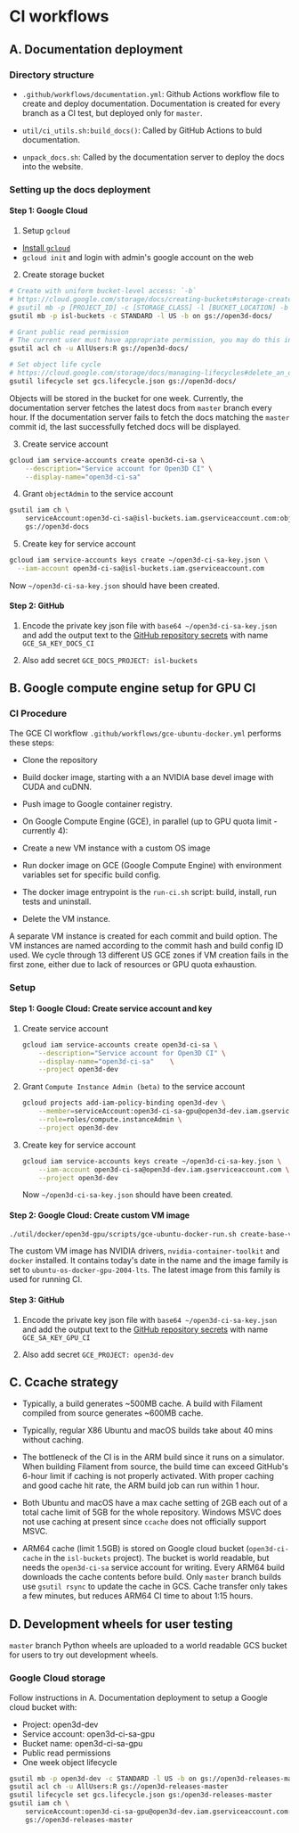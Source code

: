 # CI workflows

## A. Documentation deployment

### Directory structure

-   `.github/workflows/documentation.yml`: Github Actions workflow file to
    create and deploy documentation. Documentation is created for every branch
    as a CI test, but deployed only for `master`.

-   `util/ci_utils.sh:build_docs()`: Called by GitHub Actions to buld documentation.

-   `unpack_docs.sh`: Called by the documentation server to deploy the docs into
    the website.

### Setting up the docs deployment

#### Step 1: Google Cloud

1.  Setup `gcloud`

   -   [Install `gcloud`](https://cloud.google.com/sdk/install)
   -   `gcloud init` and login with admin's google account on the web

2.  Create storage bucket

   ```bash
   # Create with uniform bucket-level access: `-b`
   # https://cloud.google.com/storage/docs/creating-buckets#storage-create-bucket-gsutil
   # gsutil mb -p [PROJECT_ID] -c [STORAGE_CLASS] -l [BUCKET_LOCATION] -b on gs://[BUCKET_NAME]/
   gsutil mb -p isl-buckets -c STANDARD -l US -b on gs://open3d-docs/

   # Grant public read permission
   # The current user must have appropriate permission, you may do this in the web interface
   gsutil acl ch -u AllUsers:R gs://open3d-docs/

   # Set object life cycle
   # https://cloud.google.com/storage/docs/managing-lifecycles#delete_an_object
   gsutil lifecycle set gcs.lifecycle.json gs://open3d-docs/
   ```

   Objects will be stored in the bucket for one week. Currently, the
   documentation server fetches the latest docs from `master` branch every hour.
   If the documentation server fails to fetch the docs matching the `master`
   commit id, the last successfully fetched docs will be displayed.

3.  Create service account

   ```bash
   gcloud iam service-accounts create open3d-ci-sa \
       --description="Service account for Open3D CI" \
       --display-name="open3d-ci-sa"
   ```

4.  Grant `objectAdmin` to the service account

   ```bash
   gsutil iam ch \
       serviceAccount:open3d-ci-sa@isl-buckets.iam.gserviceaccount.com:objectAdmin \
       gs://open3d-docs
   ```

5.  Create key for service account

   ```bash
   gcloud iam service-accounts keys create ~/open3d-ci-sa-key.json \
     --iam-account open3d-ci-sa@isl-buckets.iam.gserviceaccount.com
   ```

   Now `~/open3d-ci-sa-key.json` should have been created.

#### Step 2: GitHub

1.  Encode the private key json file with `base64 ~/open3d-ci-sa-key.json` and
    add the output text to the
    [GitHub repository secrets](https://github.com/isl-org/Open3D/settings/secrets)
    with name `GCE_SA_KEY_DOCS_CI`

2.  Also add secret `GCE_DOCS_PROJECT: isl-buckets`

## B. Google compute engine setup for GPU CI

### CI Procedure

The GCE CI workflow `.github/workflows/gce-ubuntu-docker.yml` performs these steps:

-   Clone the repository

-   Build docker image, starting with a an NVIDIA base devel image with CUDA and
    cuDNN.

-   Push image to Google container registry.

-   On Google Compute Engine (GCE), in parallel (up to GPU quota limit - currently
    4):
  -   Create a new VM instance with a custom OS image

  -   Run docker image on GCE (Google Compute Engine) with environment variables
      set for specific build config.

  -   The docker image entrypoint is the `run-ci.sh` script: build, install, run
      tests and uninstall.

  -   Delete the VM instance.

A separate VM instance is created for each commit and build option. The VM
instances are named according to the commit hash and build config ID used. We
cycle through 13 different US GCE zones if VM creation fails in the first zone,
either due to lack of resources or GPU quota exhaustion.

### Setup

#### Step 1: Google Cloud: Create service account and key

1.  Create service account

    ```bash
    gcloud iam service-accounts create open3d-ci-sa \
        --description="Service account for Open3D CI" \
        --display-name="open3d-ci-sa"    \
        --project open3d-dev
    ```

2.  Grant `Compute Instance Admin (beta)` to the service account

    ```bash
    gcloud projects add-iam-policy-binding open3d-dev \
        --member=serviceAccount:open3d-ci-sa-gpu@open3d-dev.iam.gserviceaccount.com \
        --role=roles/compute.instanceAdmin \
        --project open3d-dev
    ```

3.  Create key for service account

    ```bash
    gcloud iam service-accounts keys create ~/open3d-ci-sa-key.json \
        --iam-account open3d-ci-sa@open3d-dev.iam.gserviceaccount.com \
        --project open3d-dev
    ```

    Now `~/open3d-ci-sa-key.json` should have been created.

#### Step 2: Google Cloud: Create custom VM image

```bash
./util/docker/open3d-gpu/scripts/gce-ubuntu-docker-run.sh create-base-vm-image
```

The custom VM image has NVIDIA drivers, `nvidia-container-toolkit` and `docker`
installed. It contains today's date in the name and the image family is set to
`ubuntu-os-docker-gpu-2004-lts`. The latest image from this family is
used for running CI.

#### Step 3: GitHub

1.  Encode the private key json file with `base64 ~/open3d-ci-sa-key.json` and
    add the output text to the
    [GitHub repository secrets](https://github.com/isl-org/Open3D/settings/secrets)
    with name `GCE_SA_KEY_GPU_CI`

2.  Also add secret `GCE_PROJECT: open3d-dev`

## C. Ccache strategy

-   Typically, a build generates ~500MB cache. A build with Filament compiled from
    source generates ~600MB cache.

-   Typically, regular X86 Ubuntu and macOS builds take about 40 mins without
    caching.

-   The bottleneck of the CI is in the ARM build since it runs on a simulator.
    When building Filament from source, the build time can exceed GitHub's 6-hour
    limit if caching is not properly activated. With proper caching and good cache
    hit rate, the ARM build job can run within 1 hour.

-   Both Ubuntu and macOS have a max cache setting of 2GB each out of a total
    cache limit of 5GB for the whole repository.  Windows MSVC does not use
    caching at present since `ccache` does not officially support MSVC.

-   ARM64 cache (limit 1.5GB) is stored on Google cloud bucket
    (`open3d-ci-cache` in the `isl-buckets` project). The bucket is world
    readable, but needs the `open3d-ci-sa` service account for writing. Every
    ARM64 build downloads the cache contents before build. Only `master` branch
    builds use `gsutil rsync` to update the cache in GCS. Cache transfer only
    takes a few minutes, but reduces ARM64 CI time to about 1:15 hours.

## D. Development wheels for user testing

`master` branch Python wheels are uploaded to a world readable GCS bucket for
users to try out development wheels.

### Google Cloud storage

Follow instructions in A. Documentation deployment to setup a Google cloud
bucket with:

-   Project: open3d-dev
-   Service account: open3d-ci-sa-gpu
-   Bucket name: open3d-ci-sa-gpu
-   Public read permissions
-   One week object lifecycle

```bash
gsutil mb -p open3d-dev -c STANDARD -l US -b on gs://open3d-releases-master
gsutil acl ch -u AllUsers:R gs://open3d-releases-master
gsutil lifecycle set gcs.lifecycle.json gs:/open3d-releases-master
gsutil iam ch \
    serviceAccount:open3d-ci-sa-gpu@open3d-dev.iam.gserviceaccount.com:objectAdmin \
    gs://open3d-releases-master
```
